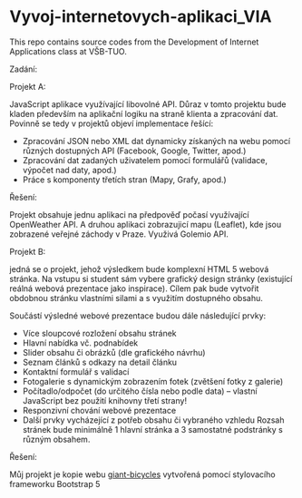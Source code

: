 # Vyvoj-internetovych-aplikaci_VIA

This repo contains source codes from the Development of Internet Applications class at VŠB-TUO.

Zadání: 

Projekt A:

JavaScript aplikace využívající libovolné API. Důraz v tomto projektu bude kladen
především na aplikační logiku na straně klienta a zpracování dat. Povinně se tedy v
projektů objeví implementace řešící:

- Zpracování JSON nebo XML dat dynamicky získaných na webu pomocí různých
dostupných API (Facebook, Google, Twitter, apod.)
- Zpracování dat zadaných uživatelem pomocí formulářů (validace, výpočet nad
daty, apod.)
- Práce s komponenty třetích stran (Mapy, Grafy, apod.)

Řešení:

Projekt obsahuje jednu aplikaci na předpověď počasí využívající OpenWeather API. A druhou aplikaci zobrazujicí mapu (Leaflet), kde jsou zobrazené veřejné záchody v Praze. Využivá Golemio API.


Projekt B:

jedná se o projekt, jehož výsledkem bude komplexní HTML 5 webová stránka.
Na vstupu si student sám vybere grafický design stránky (existující reálná webová
prezentace jako inspirace). Cílem pak bude vytvořit obdobnou stránku vlastními silami a
s využitím dostupného obsahu.

Součástí výsledné webové prezentace budou dále následující prvky:
- Více sloupcové rozložení obsahu stránek
- Hlavní nabídka vč. podnabídek
- Slider obsahu či obrázků (dle grafického návrhu)
- Seznam článků s odkazy na detail článku
- Kontaktní formulář s validací
- Fotogalerie s dynamickým zobrazením fotek (zvětšení fotky z galerie)
- Počítadlo/odpočet (do určitého čísla nebo podle data) – vlastní JavaScript bez
použití knihovny třetí strany!
- Responzivní chování webové prezentace
- Další prvky vycházející z potřeb obsahu či vybraného vzhledu
Rozsah stránek bude minimálně 1 hlavní stránka a 3 samostatné podstránky s různým
obsahem. 


Řešení:

Můj projekt je kopie webu [giant-bicycles](https://giant-bicycles.com/cz) vytvořená pomocí stylovacího frameworku Bootstrap 5
